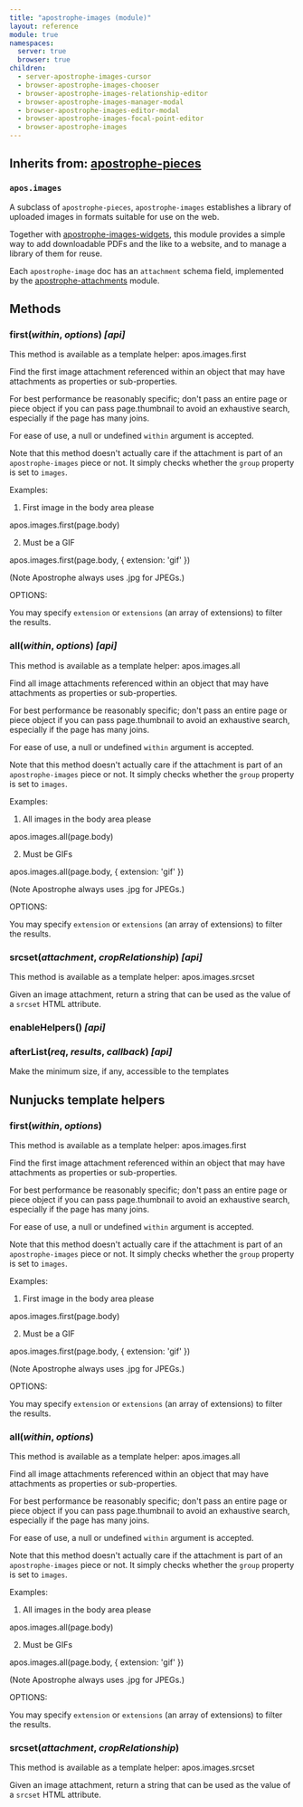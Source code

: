 ```yaml
---
title: "apostrophe-images (module)"
layout: reference
module: true
namespaces:
  server: true
  browser: true
children:
  - server-apostrophe-images-cursor
  - browser-apostrophe-images-chooser
  - browser-apostrophe-images-relationship-editor
  - browser-apostrophe-images-manager-modal
  - browser-apostrophe-images-editor-modal
  - browser-apostrophe-images-focal-point-editor
  - browser-apostrophe-images
---
```

## Inherits from: [apostrophe-pieces](../apostrophe-pieces/index.html)
### `apos.images`
A subclass of `apostrophe-pieces`, `apostrophe-images` establishes a library
of uploaded images in formats suitable for use on the web.

Together with [apostrophe-images-widgets](../apostrophe-images-widgets/index.html),
this module provides a simple way to add downloadable PDFs and the like to
a website, and to manage a library of them for reuse.

Each `apostrophe-image` doc has an `attachment` schema field, implemented
by the [apostrophe-attachments](../apostrophe-attachments/index.html) module.


## Methods
### first(*within*, *options*) *[api]*
This method is available as a template helper: apos.images.first

Find the first image attachment referenced within an object that may have attachments
as properties or sub-properties.

For best performance be reasonably specific; don't pass an entire page or piece
object if you can pass page.thumbnail to avoid an exhaustive search, especially
if the page has many joins.

For ease of use, a null or undefined `within` argument is accepted.

Note that this method doesn't actually care if the attachment is part of
an `apostrophe-images` piece or not. It simply checks whether the `group`
property is set to `images`.

Examples:

1. First image in the body area please

apos.images.first(page.body)

2. Must be a GIF

apos.images.first(page.body, { extension: 'gif' })

(Note Apostrophe always uses .jpg for JPEGs.)

OPTIONS:

You may specify `extension` or `extensions` (an array of extensions)
to filter the results.
### all(*within*, *options*) *[api]*
This method is available as a template helper: apos.images.all

Find all image attachments referenced within an object that may have attachments
as properties or sub-properties.

For best performance be reasonably specific; don't pass an entire page or piece
object if you can pass page.thumbnail to avoid an exhaustive search, especially
if the page has many joins.

For ease of use, a null or undefined `within` argument is accepted.

Note that this method doesn't actually care if the attachment is part of
an `apostrophe-images` piece or not. It simply checks whether the `group`
property is set to `images`.

Examples:

1. All images in the body area please

apos.images.all(page.body)

2. Must be GIFs

apos.images.all(page.body, { extension: 'gif' })

(Note Apostrophe always uses .jpg for JPEGs.)

OPTIONS:

You may specify `extension` or `extensions` (an array of extensions)
to filter the results.
### srcset(*attachment*, *cropRelationship*) *[api]*
This method is available as a template helper: apos.images.srcset

Given an image attachment, return a string that can be used as the value
of a `srcset` HTML attribute.
### enableHelpers() *[api]*

### afterList(*req*, *results*, *callback*) *[api]*
Make the minimum size, if any, accessible to the templates
## Nunjucks template helpers
### first(*within*, *options*)
This method is available as a template helper: apos.images.first

Find the first image attachment referenced within an object that may have attachments
as properties or sub-properties.

For best performance be reasonably specific; don't pass an entire page or piece
object if you can pass page.thumbnail to avoid an exhaustive search, especially
if the page has many joins.

For ease of use, a null or undefined `within` argument is accepted.

Note that this method doesn't actually care if the attachment is part of
an `apostrophe-images` piece or not. It simply checks whether the `group`
property is set to `images`.

Examples:

1. First image in the body area please

apos.images.first(page.body)

2. Must be a GIF

apos.images.first(page.body, { extension: 'gif' })

(Note Apostrophe always uses .jpg for JPEGs.)

OPTIONS:

You may specify `extension` or `extensions` (an array of extensions)
to filter the results.
### all(*within*, *options*)
This method is available as a template helper: apos.images.all

Find all image attachments referenced within an object that may have attachments
as properties or sub-properties.

For best performance be reasonably specific; don't pass an entire page or piece
object if you can pass page.thumbnail to avoid an exhaustive search, especially
if the page has many joins.

For ease of use, a null or undefined `within` argument is accepted.

Note that this method doesn't actually care if the attachment is part of
an `apostrophe-images` piece or not. It simply checks whether the `group`
property is set to `images`.

Examples:

1. All images in the body area please

apos.images.all(page.body)

2. Must be GIFs

apos.images.all(page.body, { extension: 'gif' })

(Note Apostrophe always uses .jpg for JPEGs.)

OPTIONS:

You may specify `extension` or `extensions` (an array of extensions)
to filter the results.
### srcset(*attachment*, *cropRelationship*)
This method is available as a template helper: apos.images.srcset

Given an image attachment, return a string that can be used as the value
of a `srcset` HTML attribute.
